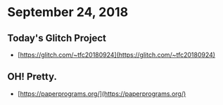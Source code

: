 # September 24, 2018

## Today's Glitch Project

- [https://glitch.com/~tfc20180924](https://glitch.com/~tfc20180924)

## OH! Pretty.

- [https://paperprograms.org/](https://paperprograms.org/)
